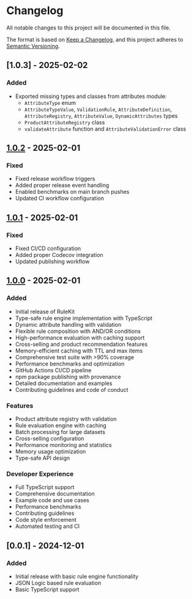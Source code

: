 # Changelog

All notable changes to this project will be documented in this file.

The format is based on [Keep a Changelog](https://keepachangelog.com/en/1.0.0/),
and this project adheres to [Semantic Versioning](https://semver.org/spec/v2.0.0.html).

## [1.0.3] - 2025-02-02

### Added

- Exported missing types and classes from attributes module:
  - `AttributeType` enum
  - `AttributeTypeValue`, `ValidationRule`, `AttributeDefinition`, `AttributeRegistry`, `AttributeValue`, `DynamicAttributes` types
  - `ProductAttributeRegistry` class
  - `validateAttribute` function and `AttributeValidationError` class

## [1.0.2] - 2025-02-01

### Fixed

- Fixed release workflow triggers
- Added proper release event handling
- Enabled benchmarks on main branch pushes
- Updated CI workflow configuration

## [1.0.1] - 2025-02-01

### Fixed

- Fixed CI/CD configuration
- Added proper Codecov integration
- Updated publishing workflow

## [1.0.0] - 2025-02-01

### Added

- Initial release of RuleKit
- Type-safe rule engine implementation with TypeScript
- Dynamic attribute handling with validation
- Flexible rule composition with AND/OR conditions
- High-performance evaluation with caching support
- Cross-selling and product recommendation features
- Memory-efficient caching with TTL and max items
- Comprehensive test suite with >90% coverage
- Performance benchmarks and optimization
- GitHub Actions CI/CD pipeline
- npm package publishing with provenance
- Detailed documentation and examples
- Contributing guidelines and code of conduct

### Features

- Product attribute registry with validation
- Rule evaluation engine with caching
- Batch processing for large datasets
- Cross-selling configuration
- Performance monitoring and statistics
- Memory usage optimization
- Type-safe API design

### Developer Experience

- Full TypeScript support
- Comprehensive documentation
- Example code and use cases
- Performance benchmarks
- Contributing guidelines
- Code style enforcement
- Automated testing and CI

[1.0.2]: https://github.com/phr3nzy/rulekit/releases/tag/v1.0.2
[1.0.1]: https://github.com/phr3nzy/rulekit/releases/tag/v1.0.1
[1.0.0]: https://github.com/phr3nzy/rulekit/releases/tag/v1.0.0

## [0.0.1] - 2024-12-01

### Added

- Initial release with basic rule engine functionality
- JSON Logic based rule evaluation
- Basic TypeScript support
